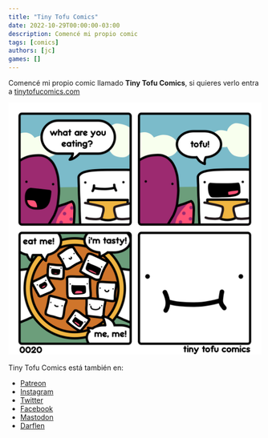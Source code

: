 ```yaml
---
title: "Tiny Tofu Comics"
date: 2022-10-29T00:00:00-03:00
description: Comencé mi propio comic
tags: [comics]
authors: [jc]
games: []
---
```


Comencé mi propio comic llamado **Tiny Tofu Comics**, si quieres verlo entra a [tinytofucomics.com](https://tinytofucomics.com)

[![Tiny Tofu Comics](0020.png)](https://tinytofucomics.com)

Tiny Tofu Comics está también en:
- [Patreon](https://patreon.com/tinytofucomics)
- [Instagram](https://instagram.com/tinytofucomics)
- [Twitter](https://twitter.com/tinytofucomics)
- [Facebook](https://facebook.com/tinytofucomics)
- [Mastodon](https://mastodon.social/@tinytofucomics)
- [Darflen](https://darflen.com/users/61c60d54c62d9d4229bf840a)
